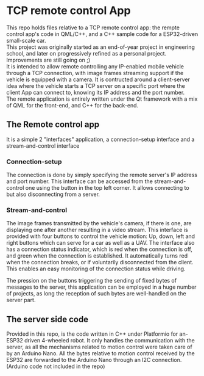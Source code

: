 # TCP remote control App
This repo holds files relative to a TCP remote control app: the rempte control app's code in QML/C++, and a C++ sample code for a ESP32-driven small-scale car.  
This project was originally started as an end-of-year project in engineering school, and later on progressively refined as a personal project. Improvements are still going on ;)  
It is intended to allow remote controlling any IP-enabled mobile vehicle through a TCP connection, with image frames streaming support if the vehicle is equipped with a camera. It is contructed around a client-server idea where the vehicle starts a TCP server on a specific port where the client App can connect to, knowing its IP address and the port number.  
The remote application is entirely written under the Qt framework with a mix of QML for the front-end, and C++ for the back-end. 

## The Remote control app
It is a simple 2 "interfaces" application, a connection-setup interface and a stream-and-control interface
### Connection-setup
The connection is done by simply specifying the remote server's IP address and port number. This interface can be accessed from the stream-and-control one using the button in the top left corner. It allows connecting to but also disconnecting from a server.
### Stream-and-control
The image frames transmitted by the vehicle's camera, if there is one, are displaying one after another resulting in a video stream. This interface is provided with four buttons to control the vehicle motion: Up, down, left and right buttons which can serve for a car as well as a UAV. The interface also has a connection status indicator, which is red when the connection is off, and green when the connection is established. It automatically turns red when the connection breaks, or if voluntarily disconnected from the client. This enables an easy monitoring of the connection status while driving.  

The pression on the buttons triggering the sending of fixed bytes of messages to the server, this application can be employed in a huge number of projects, as long the reception of such bytes are well-handled on the server part.

## The server side code
Provided in this repo, is the code written in C++ under Platformio for an-ESP32 driven 4-wheeled robot. It only handles the communication with the server, as all the mechanisms related to motion control were taken care of by an Arduino Nano. All the bytes relative to motion control received by the ESP32 are forwarded to the Arduino Nano through an I2C connection. (Arduino code not included in the repo)
